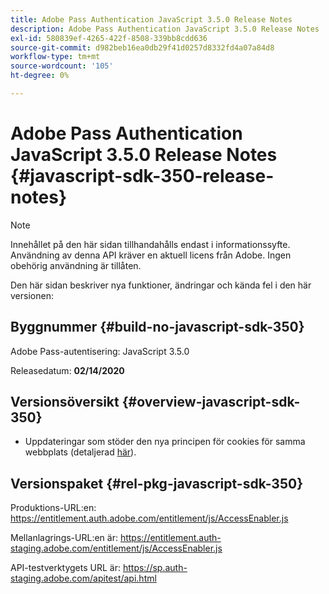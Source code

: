 ```yaml
---
title: Adobe Pass Authentication JavaScript 3.5.0 Release Notes
description: Adobe Pass Authentication JavaScript 3.5.0 Release Notes
exl-id: 580839ef-4265-422f-8508-339bb8cdd636
source-git-commit: d982beb16ea0db29f41d0257d8332fd4a07a84d8
workflow-type: tm+mt
source-wordcount: '105'
ht-degree: 0%

---
```


# Adobe Pass Authentication JavaScript 3.5.0 Release Notes {#javascript-sdk-350-release-notes}

>[!NOTE]
>
>Innehållet på den här sidan tillhandahålls endast i informationssyfte. Användning av denna API kräver en aktuell licens från Adobe. Ingen obehörig användning är tillåten.

Den här sidan beskriver nya funktioner, ändringar och kända fel i den här versionen:

## Byggnummer {#build-no-javascript-sdk-350}

Adobe Pass-autentisering: JavaScript 3.5.0

Releasedatum: **02/14/2020**


## Versionsöversikt {#overview-javascript-sdk-350}

* Uppdateringar som stöder den nya principen för cookies för samma webbplats (detaljerad [här](https://datatracker.ietf.org/doc/html/draft-ietf-httpbis-cookie-same-site-00)).


## Versionspaket {#rel-pkg-javascript-sdk-350}

Produktions-URL:en: https://entitlement.auth.adobe.com/entitlement/js/AccessEnabler.js

Mellanlagrings-URL:en är: https://entitlement.auth-staging.adobe.com/entitlement/js/AccessEnabler.js

API-testverktygets URL är: https://sp.auth-staging.adobe.com/apitest/api.html
